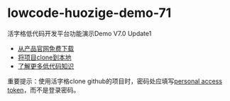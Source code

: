 # lowcode-huozige-demo-71
活字格低代码开发平台功能演示Demo V7.0 Update1

* [从产品官网免费下载](https://www.grapecity.com.cn/solutions/huozige)
* [将项目clone到本地](https://help.grapecity.com.cn/pages/viewpage.action?pageId=56531929)
* [了解更多低代码知识](https://www.grapecity.com.cn/lowcode)

重要提示：使用活字格clone github的项目时，密码处应填写[personal access token](https://docs.github.com/en/authentication/keeping-your-account-and-data-secure/creating-a-personal-access-token)，而不是登录密码。
